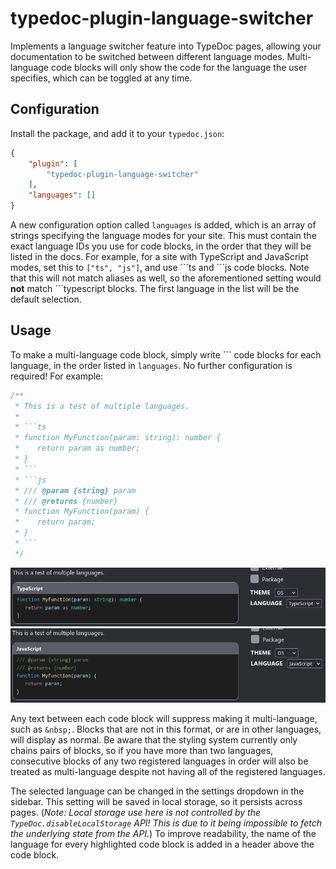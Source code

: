 # typedoc-plugin-language-switcher
Implements a language switcher feature into TypeDoc pages, allowing your documentation to be switched between different language modes. Multi-language code blocks will only show the code for the language the user specifies, which can be toggled at any time.

## Configuration
Install the package, and add it to your `typedoc.json`:
```json
{
    "plugin": [
        "typedoc-plugin-language-switcher"
    ],
    "languages": []
}
```

A new configuration option called `languages` is added, which is an array of strings specifying the language modes for your site. This must contain the exact language IDs you use for code blocks, in the order that they will be listed in the docs. For example, for a site with TypeScript and JavaScript modes, set this to `["ts", "js"]`, and use \`\`\`ts and \`\`\`js code blocks. Note that this will not match aliases as well, so the aforementioned setting would **not** match \`\`\`typescript blocks. The first language in the list will be the default selection.

## Usage
To make a multi-language code block, simply write \`\`\` code blocks for each language, in the order listed in `languages`. No further configuration is required! For example:

```js
/**
 * This is a test of multiple languages.
 * 
 * ```ts
 * function MyFunction(param: string): number {
 *    return param as number;
 * }
 * ```
 * ```js
 * /// @param {string} param
 * /// @returns {number}
 * function MyFunction(param) {
 *    return param;
 * }
 * ```
 */
```

![TypeScript](image-1.png)  
![JavaScript](image-2.png)

Any text between each code block will suppress making it multi-language, such as `&nbsp;`. Blocks that are not in this format, or are in other languages, will display as normal. Be aware that the styling system currently only chains pairs of blocks, so if you have more than two languages, consecutive blocks of any two registered languages in order will also be treated as multi-language despite not having all of the registered languages.

The selected language can be changed in the settings dropdown in the sidebar. This setting will be saved in local storage, so it persists across pages. (*Note: Local storage use here is not controlled by the `TypeDoc.disableLocalStorage` API! This is due to it being impossible to fetch the underlying state from the API.*) To improve readability, the name of the language for every highlighted code block is added in a header above the code block.